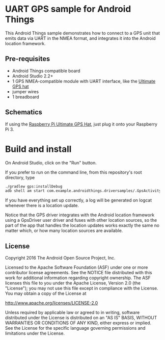 UART GPS sample for Android Things
==================================

This Android Things sample demonstrates how to connect to a GPS unit that
emits data via UART in the NMEA format, and integrates it into the Android
location framework.


Pre-requisites
--------------

- Android Things compatible board
- Android Studio 2.2+
- 1 GPS NMEA-compatible module with UART interface, like the
  [Ultimate GPS hat](https://www.adafruit.com/product/2324)
- jumper wires
- 1 breadboard


Schematics
----------

If using the [Raspberry Pi Ultimate GPS Hat](https://www.adafruit.com/product/2324), just plug it onto your
Raspberry Pi 3.


Build and install
=================

On Android Studio, click on the "Run" button.

If you prefer to run on the command line, from this repository's root directory, type

```bash
./gradlew gps:installDebug
adb shell am start com.example.androidthings.driversamples/.GpsActivity
```

If you have everything set up correctly, a log will be generated on logcat
whenever there is a location update.

Notice that the GPS driver integrates with the Android location framework
using a GpsDriver user driver and fuses with other location sources, so
the part of the app that handles the location updates works exactly the same
no matter which, or how many location sources are available.


License
-------

Copyright 2016 The Android Open Source Project, Inc.

Licensed to the Apache Software Foundation (ASF) under one or more contributor
license agreements.  See the NOTICE file distributed with this work for
additional information regarding copyright ownership.  The ASF licenses this
file to you under the Apache License, Version 2.0 (the "License"); you may not
use this file except in compliance with the License.  You may obtain a copy of
the License at

  http://www.apache.org/licenses/LICENSE-2.0

Unless required by applicable law or agreed to in writing, software
distributed under the License is distributed on an "AS IS" BASIS, WITHOUT
WARRANTIES OR CONDITIONS OF ANY KIND, either express or implied.  See the
License for the specific language governing permissions and limitations under
the License.
